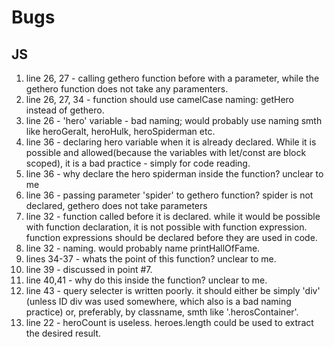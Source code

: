 # Bugs

## JS

1. line 26, 27 - calling gethero function before with a parameter, while the gethero function does not take any paramenters.
2. line 26, 27, 34 - function should use camelCase naming: getHero instead of gethero.
3. line 26 - 'hero' variable - bad naming; would probably use naming smth like heroGeralt, heroHulk, heroSpiderman etc.
4. line 36 - declaring hero variable when it is already declared. While it is possible and allowed(because the variables with let/const are block scoped), it is a bad practice - simply for code reading.
5. line 36 - why declare the hero spiderman inside the function? unclear to me
6. line 36 - passing parameter 'spider' to gethero function? spider is not declared, gethero does not take parameters
7. line 32 - function called before it is declared. while it would be possible with function declaration, it is not possible with function expression. function expressions should be declared before they are used in code.
8. line 32 - naming. would probably name printHallOfFame.
9. lines 34-37 - whats the point of this function? unclear to me.
10. line 39 - discussed in point #7.
11. line 40,41 - why do this inside the function? unclear to me.
12. line 43 - query selecter is written poorly. it should either be simply 'div' (unless ID div was used somewhere, which also is a bad naming practice) or, preferably, by classname, smth like '.herosContainer'.
13. line 22 - heroCount is useless. heroes.length could be used to extract the desired result.
